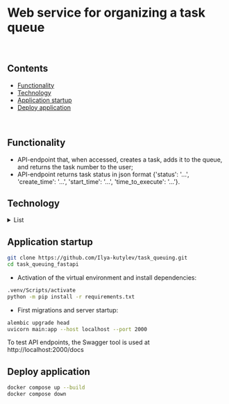 # Web service for organizing a task queue

<br>

## Contents
- [Functionality](#functionality)
- [Technology](#technology)
- [Application startup](#application-startup)
- [Deploy application](#deploy-application)

<br>

## Functionality
  - API-endpoint that, when accessed, creates a task, adds it to the queue, and returns the task number to the user;
  - API-endpoint returns task status in json format {'status': '...', 'create_time': '...', 'start_time': '...', 'time_to_execute': '...'}.

## Technology

<details><summary>List</summary>

**Programming languages:**

[![Python](https://img.shields.io/badge/Python-3.11-blue?logo=python)](https://www.python.org/)

**Framework:**

[![FastAPI](https://img.shields.io/badge/FastAPI-v0.112.2-blue?logo=FastAPI)](https://fastapi.tiangolo.com/)

**Databases:**

[![PostgreSQL](https://img.shields.io/badge/-PostgreSQL-464646?logo=PostgreSQL)](https://www.postgresql.org/)

</details>

## Application startup

```bash
git clone https://github.com/Ilya-kutylev/task_queuing.git
cd task_queuing_fastapi
```
- Activation of the virtual environment and install dependencies:
```bash
.venv/Scripts/activate
python -m pip install -r requirements.txt
```
- First migrations and server startup:
```bash
alembic upgrade head
uvicorn main:app --host localhost --port 2000
```
To test API endpoints, the Swagger tool is used at http://localhost:2000/docs

## Deploy application
```bash
docker compose up --build
docker compose down
```
